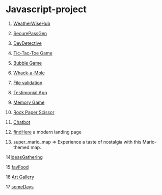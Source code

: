 # Javascript-project

1. [WeatherWiseHub](https://weather-wise-i9c5emyj7-deepali-1508.vercel.app/)

2. [SecurePassGen](https://secure-pass-ejhg9366l-deepali-1508.vercel.app/)

3. [DevDetective](https://dev-detective-1bilq8ksm-deepali-1508.vercel.app/)

4. [Tic-Tac-Toe Game](https://tic-tac-ke7u9m85m-deepali-1508.vercel.app/)

5. [Bubble Game](https://bubble-game-g3ubjqpmf-deepali-1508.vercel.app/)

6. [Whack-a-Mole](https://whack-a-mole-q11eq3zq7-deepali-1508.vercel.app/)

7. [File validation](https://form-validation-wktqopuq8-deepali-1508.vercel.app/index.html)

8. [Testimonial App](https://testimonial-6v4hpcdcw-deepali-1508.vercel.app/)

9. [Memory Game](https://memory-game-mskb9xolj-deepali-1508.vercel.app/)

10. [Rock Paper Scissor](https://rock-paper-scissor-j0efj6b8a-deepali-1508.vercel.app/)

11. [Chatbot](https://chatbot-15azgna4d-deepali-1508.vercel.app/)

12. [findHere](https://findhere.vercel.app/) a modern landing page

13. super_mario_map => Experience a taste of nostalgia with this Mario-themed map. 

14[IdeasGathering](https://idea-gathering.vercel.app/)

15 [favFood](https://fav-food-one.vercel.app/)

16 [Art Gallery](https://art-gallery-blue-chi.vercel.app/)

17 [someDays](https://some-days.vercel.app/)

